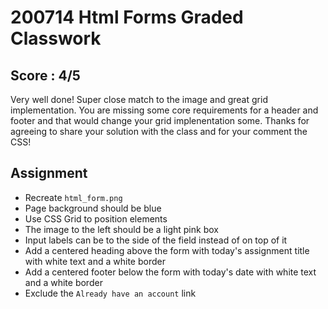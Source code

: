 # 200714 Html Forms Graded Classwork

## Score : 4/5
Very well done! Super close match to the image and great grid implementation. You are missing some core requirements for a header and footer and that would change your grid implenentation some. Thanks for agreeing to share your solution with the class and for your comment the CSS!

## Assignment
- Recreate `html_form.png`
- Page background should be blue
- Use CSS Grid to position elements
- The image to the left should be a light pink box 
- Input labels can be to the side of the field instead of on top of it
- Add a centered heading above the form with today's assignment title with white text and a white border
- Add a centered footer below the form with today's date with white text and a white border
- Exclude the `Already have an account` link
